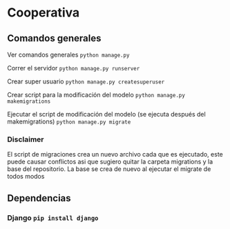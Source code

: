 # Cooperativa

## Comandos generales

Ver comandos generales `python manage.py`

Correr el servidor `python manage.py runserver`

Crear super usuario `python manage.py createsuperuser`

Crear script para la modificación del modelo  `python manage.py makemigrations`

Ejecutar el script de modificación del modelo (se ejecuta después del makemigrations) `python manage.py migrate`

### Disclaimer
El script de migraciones crea un nuevo archivo cada que es ejecutado,
este puede causar conflictos asi que sugiero quitar la carpeta migrations y la base del repositorio. La base se crea
de nuevo al ejecutar el migrate de todos modos
## Dependencias

### Django `pip install django`
